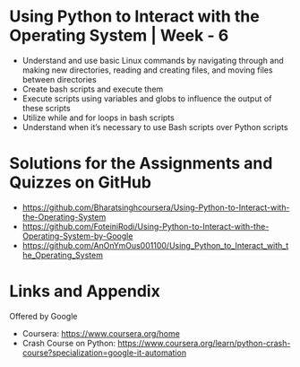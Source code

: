 
# Using Python to Interact with the Operating System | Week - 6

* Understand and use basic Linux commands by navigating through and making new directories, reading and creating files, and moving files between directories
* Create bash scripts and execute them
* Execute scripts using variables and globs to influence the output of these scripts
* Utilize while and for loops in bash scripts
* Understand when it’s necessary to use Bash scripts over Python scripts

Solutions for the Assignments and Quizzes on GitHub 
========================================================
- https://github.com/Bharatsinghcoursera/Using-Python-to-Interact-with-the-Operating-System
- https://github.com/FoteiniRodi/Using-Python-to-Interact-with-the-Operating-System-by-Google
- https://github.com/AnOnYmOus001100/Using_Python_to_Interact_with_the_Operating_System

Links and Appendix
========================================================
Offered by Google

- Coursera: https://www.coursera.org/home
- Crash Course on Python: https://www.coursera.org/learn/python-crash-course?specialization=google-it-automation

